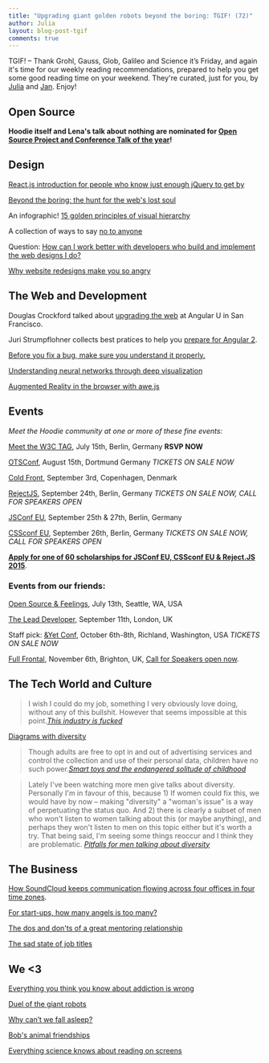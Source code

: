 ```yaml
---
title: "Upgrading giant golden robots beyond the boring: TGIF! (72)"
author: Julia
layout: blog-post-tgif
comments: true
---
```



TGIF! – Thank Grohl, Gauss, Glob, Galileo and Science it’s Friday, and again it's time for our weekly reading recommendations, prepared to help you get some good reading time on your weekend. They're curated, just for you, by [Julia](http://twitter.com/juschm) and [Jan](http://twitter.com/janl). Enjoy!

## Open Source

**Hoodie itself and Lena's talk about nothing are nominated for [Open Source Project and Conference Talk of the year](http://hood.ie/blog/hoodie-nominee-net-awards-2015.html "Hoodie: Nominee as Open Source Project of the Year")!**

## Design

[React.js introduction for people who know just enough jQuery to get by](http://reactfordesigners.com/labs/reactjs-introduction-for-people-who-know-just-enough-jquery-to-get-by/)

[Beyond the boring: the hunt for the web's lost soul](http://www.smashingmagazine.com/2015/07/06/hunt-for-the-webs-lost-soul/)

An infographic! [15 golden principles of visual hierarchy](http://www.creativebloq.com/infographic/principles-visual-hierarchy-71515612)

A collection of ways to say [no to anyone](http://tumblr.austinkleon.com/post/120472862666)

Question: [How can I work better with developers who build and implement the web designs I do?](https://deardesignstudent.com/developers-and-designers-115f61199c8e)

[Why website redesigns make you so angry](http://gizmodo.com/why-website-redesigns-make-you-so-angry-1716514600)

## The Web and Development

Douglas Crockford talked about [upgrading the web](https://www.youtube.com/watch?v=6UTWAEJlhww) at Angular U in San Francisco.

Juri Strumpflohner collects best pratices to help you [prepare for Angular 2](http://juristr.com/blog/2015/07/learning-ng-prepare-ng2/).

[Before you fix a bug, make sure you understand it properly.](http://thecodist.com/article/before-you-fix-the-bug-make-sure-you-understand-it-exactly)

[Understanding neural networks through deep visualization](http://yosinski.com/deepvis)

[Augmented Reality in the browser with awe.js](http://www.sitepoint.com/augmented-reality-in-the-browser-with-awe-js/)

## Events

*Meet the Hoodie community at one or more of these fine events:*

[Meet the W3C TAG](http://lanyrd.com/2015/meetthetag/), July 15th, Berlin, Germany **RSVP NOW**

[OTSConf](https://otsconf.com), August 15th, Dortmund Germany *TICKETS ON SALE NOW*

[Cold Front](https://coldfrontconf.com), September 3rd, Copenhagen, Denmark

[RejectJS](http://rejectjs.org), September 24th, Berlin, Germany *TICKETS ON SALE NOW, CALL FOR SPEAKERS OPEN*

[JSConf EU](http://2015.jsconf.eu/call-for-speakers/), September 25th & 27th, Berlin, Germany

[CSSconf EU](http://http://2015.cssconf.eu), September 26th, Berlin, Germany *TICKETS ON SALE NOW, CALL FOR SPEAKERS OPEN*

[**Apply for one of 60 scholarships for JSConf EU, CSSconf EU & Reject.JS 2015**]( http://2015.jsconf.eu/news/2015/06/22/scholarships/).

### Events from our friends:

[Open Source & Feelings](http://osfeels.com), July 13th, Seattle, WA, USA

[The Lead Developer](http://theleaddeveloper.com "The Lead Developer Conference"), September 11th, London, UK

Staff pick: [&Yet Conf](http://andyetconf.com), October 6th-8th, Richland, Washington, USA *TICKETS ON SALE NOW*

[Full Frontal](http://2015.ffconf.org "ffconf 2015"), November 6th, Brighton, UK, [Call for Speakers open now](https://remysharp.com/2015/05/25/call-for-proposals-at-ffconf-2015).

## The Tech World and Culture

> I wish I could do my job, something I very obviously love doing, without any of this bullshit. However that seems impossible at this point.<cite>[This industry is fucked](https://blog.jessfraz.com/post/this-industry-is-fucked/)</cite>

[Diagrams with diversity](https://the-pastry-box-project.net/emma-jane/2015-july-4)

> Though adults are free to opt in and out of advertising services and control the collection and use of their personal data, children have no such power.<cite>[Smart toys and the endangered solitude of childhood ](https://modelviewculture.com/pieces/smart-toys-and-the-endangered-solitude-of-childhood)</cite>

> Lately I've been watching more men give talks about diversity. Personally I'm in favour of this, because 1) If women could fix this, we would have by now – making "diversity" a "woman's issue" is a way of perpetuating the status quo. And 2) there is clearly a subset of men who won't listen to women talking about this (or maybe anything), and perhaps they won't listen to men on this topic either but it's worth a try. That being said, I'm seeing some things reoccur and I think they are problematic. <cite>[Pitfalls for men talking about diversity](http://www.catehuston.com/blog/2015/07/08/pitfalls-for-men-talking-about-diversity/)</cite>

## The Business

[How SoundCloud keeps communication flowing across four offices in four time zones](http://firstround.com/review/how-soundcloud-keeps-communication-flowing-across-4-offices-in-4-time-zones/).

[For start-ups, how many angels is too many?](http://www.nytimes.com/2015/07/07/technology/for-start-ups-how-many-angels-is-too-many.html)

[The dos and don'ts of a great mentoring relationship](http://mashable.com/2015/07/07/quality-mentor-dos-donts/)

[The sad state of job titles](https://medium.com/tony-stubblebine/the-sad-state-of-job-titles-d705832560f5)

## We <3

[Everything you think you know about addiction is wrong](http://www.ted.com/talks/johann_hari_everything_you_think_you_know_about_addiction_is_wrong)

[Duel of the giant robots](http://qz.com/442657/an-american-giant-robot-just-challenged-a-japanese-giant-robot-to-a-duel/)

[Why can’t we fall asleep?](http://www.newyorker.com/science/maria-konnikova/why-cant-we-fall-asleep)

[Bob's animal friendships](http://mashable.com/2015/07/07/bob-the-golden-retriever-smiles-all-the-time-because-of-his-cool-friends/)

[Everything science knows about reading on screens](http://www.fastcodesign.com/3048297/evidence/everything-science-knows-about-reading-on-screens)
